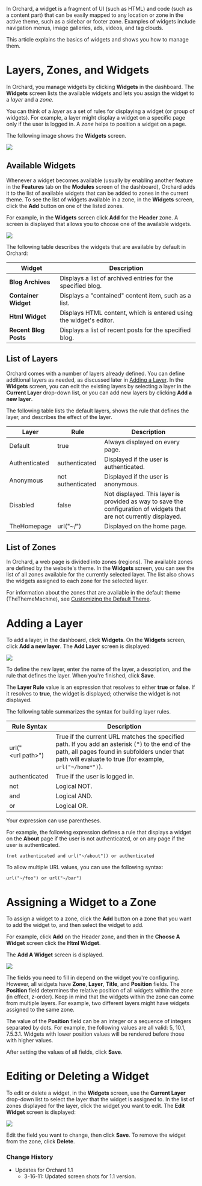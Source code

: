 In Orchard, a widget is a fragment of UI (such as HTML) and code (such as a content part) that can be easily mapped to any location or zone in the active theme, such as a sidebar or footer zone.  Examples of widgets include navigation menus, image galleries, ads, videos, and tag clouds.

This article explains the basics of widgets and shows you how to manage them.

# Layers, Zones, and Widgets
In Orchard, you manage widgets by clicking **Widgets** in the dashboard. The **Widgets** screen lists the available widgets and lets you assign the widget to a _layer_ and a _zone_. 

You can think of a _layer_ as a set of rules for displaying a widget (or group of widgets). For example, a layer might display a widget on a specific page only if the user is logged in. A _zone_ helps to position a widget on a page. 

The following image shows the **Widgets** screen.

![](../Upload/screenshots_675/widgets_manage_1_675.png)

## Available Widgets
Whenever a widget becomes available (usually by enabling another feature in the **Features** tab on the **Modules** screen of the dashboard), Orchard adds it to the list of available widgets that can be added to zones in the current theme. To see the list of widgets available in a zone, in the **Widgets** screen, click the **Add** button on one of the listed zones. 

For example, in the **Widgets** screen click **Add** for the **Header** zone. A screen is displayed that allows you to choose one of the available widgets.

![](../Upload/screenshots_675/widgets_choosewidget_675.png)

The following table describes the widgets that are available by default in Orchard: 

Widget                | Description
--------------------- | ------------------------------------------------------------------
**Blog Archives**     | Displays a list of archived entries for the specified blog.
**Container Widget**  | Displays a "contained" content item, such as a list.
**Html Widget**       | Displays HTML content, which is entered using the widget's editor.
**Recent Blog Posts** | Displays a list of recent posts for the specified blog.

## List of Layers
Orchard comes with a number of layers already defined. You can define additional layers as needed, as discussed later in [Adding a Layer](#AddingALayer). In the **Widgets** screen, you can edit the existing layers by selecting a layer in the **Current Layer** drop-down list, or you can add new layers by clicking **Add a new layer**. 

The following table lists the default layers, shows the rule that defines the layer, and describes the effect of the layer.

Layer          | Rule              | Description
-------------- | ----------------- | ---------------------------------------
Default        | true              | Always displayed on every page.
Authenticated  | authenticated     | Displayed if the user is authenticated.
Anonymous      | not authenticated | Displayed if the user is anonymous.
Disabled       | false             | Not displayed. This layer is provided as way to save the configuration of widgets that are not currently displayed.
TheHomepage    | url("~/")         | Displayed on the home page.

## List of Zones
In Orchard, a web page is divided into zones (regions). The available zones are defined by the website's theme. In the **Widgets** screen, you can see the list of all zones available for the currently selected layer. The list also shows the widgets assigned to each zone for the selected layer.

For information about the zones that are available in the default theme (TheThemeMachine), see [Customizing the Default Theme](Customizing-the-default-theme).


# Adding a Layer
To add a layer, in the dashboard, click **Widgets**. On the **Widgets** screen, click **Add a new layer**. The **Add Layer** screen is displayed:

![](../Upload/screenshots_675/widgets_AddLayer_1_675.png)

To define the new layer, enter the name of the layer, a description, and the rule that defines the layer. When you're finished, click **Save**.

The **Layer Rule** value is an expression that resolves to either **true** or **false**. If it resolves to **true**, the widget is displayed; otherwise the widget is not displayed. 

The following table summarizes the syntax for building layer rules.

Rule Syntax                  | Description
---------------------------- | ------------------------------
url("&lt;url&nbsp;path&gt;") | True if the current URL matches the specified path. If you add an asterisk (*) to the end of the path, all pages found in subfolders under that path will evaluate to true (for example, `url("~/home*")`).
authenticated                | True if the user is logged in.
not                          | Logical NOT.
and                          | Logical AND.
or                           | Logical OR.

Your expression can use parentheses.

For example, the following expression defines a rule that displays a widget on the **About** page if the user is not authenticated, or on any page if the user is authenticated. 

    
    (not authenticated and url("~/about")) or authenticated


To allow multiple URL values, you can use the following syntax:

    
    url("~/foo") or url("~/bar")


# Assigning a Widget to a Zone
To assign a widget to a zone, click the **Add** button on a zone that you want to add the widget to, and then select the widget to add.  

For example, click **Add** on the Header zone, and then in the **Choose A Widget** screen click the **Html Widget**.  

The **Add A Widget** screen is displayed.

![](../Upload/screenshots_675/widgets_AddZone_1_675.png)

The fields you need to fill in depend on the widget you're configuring. However, all widgets have **Zone**, **Layer**, **Title**, and **Position** fields. The **Position** field determines the relative position of all widgets within the zone (in effect, z-order). Keep in mind that the widgets within the zone can come from multiple layers. For example, two different layers might have widgets assigned to the same zone.

The value of the **Position** field can be an integer or a sequence of integers separated by dots. For example, the following values are all valid: 5, 10.1, 7.5.3.1. Widgets with lower position values will be rendered before those with higher values.

After setting the values of all fields, click **Save**.

# Editing or Deleting a Widget
To edit or delete a widget, in the **Widgets** screen, use the **Current Layer** drop-down list to select the layer that the widget is assigned to. In the list of zones displayed for the layer, click the widget you want to edit. The **Edit Widget** screen is displayed:

![](../Upload/screenshots_675/widgets_Delete_1_675.png)

Edit the field you want to change, then click **Save**. To remove the widget from the zone, click **Delete**.
  
  
  

### Change History
* Updates for Orchard 1.1
    * 3-16-11: Updated screen shots for 1.1 version.
